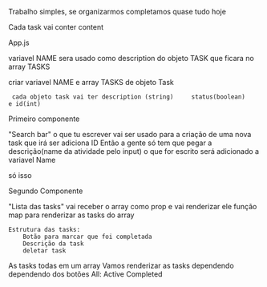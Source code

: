 Trabalho simples, se organizarmos completamos quase tudo hoje

Cada task vai conter content

App.js

variavel NAME sera usado como description do objeto TASK que ficara no array TASKS

criar variavel NAME
e array TASKS de objeto Task

     cada objeto task vai ter description (string)     status(boolean)      e id(int)

Primeiro componente

"Search bar"
o que tu escrever vai ser usado para a
criação de uma nova task que irá ser adiciona ID
Então a gente só tem que pegar a descrição(name da atividade pelo input)
o que for escrito será adicionado a variavel Name

só isso

Segundo Componente

"Lista das tasks"
vai receber o array como prop e vai renderizar ele
função map para renderizar as tasks do array

    Estrutura das tasks:
        Botão para marcar que foi completada
        Descrição da task
        deletar task

As tasks todas em um array
Vamos renderizar as tasks dependendo dependendo dos botões
All:
Active
Completed

